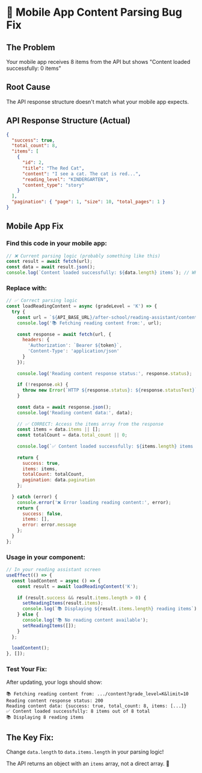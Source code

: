 # 🐛 Mobile App Content Parsing Bug Fix

## The Problem
Your mobile app receives 8 items from the API but shows "Content loaded successfully: 0 items"

## Root Cause  
The API response structure doesn't match what your mobile app expects.

## API Response Structure (Actual)
```json
{
  "success": true,
  "total_count": 8,
  "items": [
    {
      "id": 2,
      "title": "The Red Cat",
      "content": "I see a cat. The cat is red...",
      "reading_level": "KINDERGARTEN",
      "content_type": "story"
    }
  ],
  "pagination": { "page": 1, "size": 10, "total_pages": 1 }
}
```

## Mobile App Fix

### Find this code in your mobile app:

```javascript
// ❌ Current parsing logic (probably something like this)
const result = await fetch(url);
const data = await result.json();
console.log(`Content loaded successfully: ${data.length} items`); // WRONG!
```

### Replace with:

```javascript
// ✅ Correct parsing logic
const loadReadingContent = async (gradeLevel = 'K') => {
  try {
    const url = `${API_BASE_URL}/after-school/reading-assistant/content?grade_level=${gradeLevel}&limit=10`;
    console.log('📚 Fetching reading content from:', url);
    
    const response = await fetch(url, {
      headers: {
        'Authorization': `Bearer ${token}`,
        'Content-Type': 'application/json'
      }
    });
    
    console.log('Reading content response status:', response.status);
    
    if (!response.ok) {
      throw new Error(`HTTP ${response.status}: ${response.statusText}`);
    }
    
    const data = await response.json();
    console.log('Reading content data:', data);
    
    // ✅ CORRECT: Access the items array from the response
    const items = data.items || [];
    const totalCount = data.total_count || 0;
    
    console.log(`✅ Content loaded successfully: ${items.length} items out of ${totalCount} total`);
    
    return {
      success: true,
      items: items,
      totalCount: totalCount,
      pagination: data.pagination
    };
    
  } catch (error) {
    console.error('❌ Error loading reading content:', error);
    return {
      success: false,
      items: [],
      error: error.message
    };
  }
};
```

### Usage in your component:

```javascript
// In your reading assistant screen
useEffect(() => {
  const loadContent = async () => {
    const result = await loadReadingContent('K');
    
    if (result.success && result.items.length > 0) {
      setReadingItems(result.items);
      console.log(`📚 Displaying ${result.items.length} reading items`);
    } else {
      console.log('📚 No reading content available');
      setReadingItems([]);
    }
  };
  
  loadContent();
}, []);
```

### Test Your Fix:
After updating, your logs should show:
```
📚 Fetching reading content from: .../content?grade_level=K&limit=10
Reading content response status: 200
Reading content data: {success: true, total_count: 8, items: [...]}
✅ Content loaded successfully: 8 items out of 8 total
📚 Displaying 8 reading items
```

## The Key Fix:
Change `data.length` to `data.items.length` in your parsing logic! 

The API returns an object with an `items` array, not a direct array. 🎯